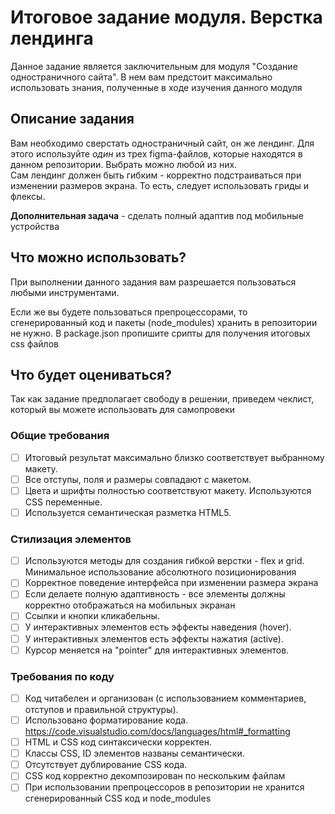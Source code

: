 # Итоговое задание модуля. Верстка лендинга

Данное задание является заключительным для модуля "Создание одностраничного сайта". В нем вам предстоит максимально использовать знания, полученные в ходе изучения данного модуля

## Описание задания

Вам необходимо сверстать одностраничный сайт, он же лендинг. Для этого используйте *один* из трех figma-файлов, которые находятся в данном репозитории. Выбрать можно любой из них.  
Сам лендинг должен быть гибким - корректно подстраиваться при изменении размеров экрана. То есть, следует использовать гриды и флексы.

**Дополнительная задача** - сделать полный адаптив под мобильные устройства

## Что можно использовать?
При выполнении данного задания вам разрешается пользоваться любыми инструментами.  

Если же вы будете пользоваться препроцессорами, то сгенерированный код и пакеты (node_modules) хранить в репозитории не нужно. В package.json пропишите срипты для получения итоговых css файлов

## Что будет оцениваться?
Так как задание предполагает свободу в решении, приведем чеклист, который вы можете использовать для самопровеки

### Общие требования 

- [ ]  Итоговый результат максимально близко соответствует выбранному макету.
- [ ]  Все отступы, поля и размеры совпадают с макетом.
- [ ]  Цвета и шрифты полностью соответствуют макету. Используются CSS переменные. 
- [ ]  Используется семантическая разметка HTML5.

### Стилизация элементов

- [ ]  Используются методы для создания гибкой верстки - flex и grid. Минимальное использование абсолютного позиционирования
- [ ]  Корректное поведение интерфейса при изменении размера экрана
- [ ]  Если делаете полную адаптивность - все элементы должны корректно отображаться на мобильных экранан 
- [ ]  Ссылки и кнопки кликабельны.
- [ ]  У интерактивных элементов есть эффекты наведения (hover).
- [ ]  У интерактивных элементов есть эффекты нажатия (active).
- [ ]  Курсор меняется на "pointer" для интерактивных элементов.

### Требования по коду

- [ ]  Код читабелен и организован (с использованием комментариев, отступов и правильной структуры).
- [ ]  Использовано форматирование кода. https://code.visualstudio.com/docs/languages/html#_formatting
- [ ]  HTML и CSS код синтаксически корректен. 
- [ ]  Классы CSS, ID элементов названы семантически.
- [ ]  Отсутствует дублирование CSS кода.
- [ ]  CSS код корректно декомпозирован по нескольким файлам 
- [ ]  При использовании препроцессоров в репозитории не хранится сгенерированный CSS код и node_modules